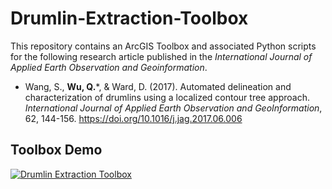 # Drumlin-Extraction-Toolbox

This repository contains an ArcGIS Toolbox and associated Python scripts for the following research article published in the _International Journal of Applied Earth Observation and Geoinformation_.

* Wang, S., **Wu, Q.***, & Ward, D. (2017). Automated delineation and characterization of drumlins using a localized contour tree approach. _International Journal of Applied Earth Observation and GeoInformation_, 62, 144-156. <https://doi.org/10.1016/j.jag.2017.06.006>

## Toolbox Demo

[![Drumlin Extraction Toolbox](http://img.youtube.com/vi/hzx3bUap_5E/0.jpg)](https://www.youtube.com/watch?v=hzx3bUap_5E)